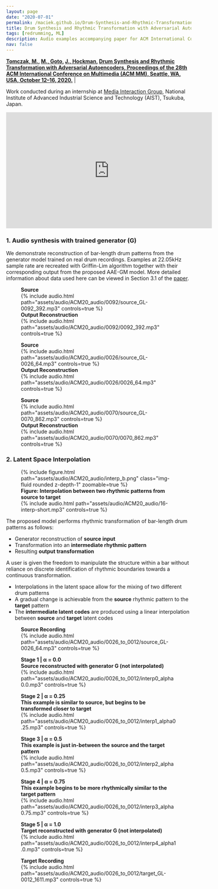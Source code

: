 ```yaml
---
layout: page
date: "2020-07-01"
permalink: /maciek.github.io/Drum-Synthesis-and-Rhythmic-Transformation/
title: Drum Synthesis and Rhythmic Transformation with Adversarial Autoencoders
tags: [redrumming, ML]
description: Audio examples accompanying paper for ACM International Conference on Multimedia (ACM MM) 2020.
nav: false
---
```



**[Tomczak, M.](https://maciek-tomczak.github.io/), [M., Goto](https://staff.aist.go.jp/m.goto/), [J., Hockman](https://www.schoolofdigitalarts.mmu.ac.uk/staff/jason-hockman/), [Drum Synthesis and Rhythmic Transformation with Adversarial Autoencoders, Proceedings of the 28th ACM International Conference on Multimedia (ACM MM), Seattle, WA, USA, October 12–16, 2020.](https://doi.org/10.1145/3394171.3413519)** |

Work conducted during an internship at [Media Interaction Group](https://staff.aist.go.jp/m.goto/MIG/index-j.html), National Institute of Advanced Industrial Science and Technology (AIST), Tsukuba, Japan.

<center>
<iframe width="560" height="315" src="https://www.youtube.com/embed/6aXRdDeihIc" frameborder="0" allow="accelerometer; autoplay; encrypted-media; gyroscope; picture-in-picture" allowfullscreen></iframe>
</center>

### 1. Audio synthesis with trained generator (G)

We demonstrate reconstruction of bar-length drum patterns from the generator model trained on real drum recordings. Examples at 22.05kHz sample rate are recreated with Griffin-Lim algorithm together with their corresponding output from the proposed AAE-GM model. More detailed information about data used here can be viewed in Section 3.1 of the [paper](https://doi.org/10.1145/3394171.3413519).

<figure>
    <figcaption><b>Source</b></figcaption>
		{% include audio.html path="assets/audio/ACM20_audio/0092/source_GL-0092_392.mp3" controls=true %}
	<figcaption><b>Output Reconstruction</b></figcaption>
		{% include audio.html path="assets/audio/ACM20_audio/0092/0092_392.mp3" controls=true %}
</figure>

<figure>
<figcaption><b>Source</b></figcaption>
    {% include audio.html path="assets/audio/ACM20_audio/0026/source_GL-0026_64.mp3" controls=true %}
	<figcaption><b>Output Reconstruction</b></figcaption>
    {% include audio.html path="assets/audio/ACM20_audio/0026/0026_64.mp3" controls=true %}
</figure>

<figure>
<figcaption><b>Source</b></figcaption>
    {% include audio.html path="assets/audio/ACM20_audio/0070/source_GL-0070_862.mp3" controls=true %}
	<figcaption><b>Output Reconstruction</b></figcaption>
    {% include audio.html path="assets/audio/ACM20_audio/0070/0070_862.mp3" controls=true %}
</figure>

### 2. Latent Space Interpolation

<figure>
    {% include figure.html path="assets/audio/ACM20_audio/interp_b.png" class="img-fluid rounded z-depth-1" zoomable=true %}
<figcaption><b>Figure: Interpolation between two rhythmic patterns from source to target</b></figcaption>
    {% include audio.html path="assets/audio/ACM20_audio/16-interp-short.mp3" controls=true %}
</figure>

The proposed model performs rhythmic transformation of bar-length drum patterns as follows:

- Generator reconstruction of **source input**
- Transformation into an **intermediate rhythmic pattern**
- Resulting **output transformation**

A user is given the freedom to manipulate the structure within a bar without reliance on discrete identification of rhythmic boundaries towards a continuous transformation.

- Interpolations in the latent space allow for the mixing of two different drum patterns
- A gradual change is achievable from the **source** rhythmic pattern to the **target** pattern
- The **intermediate latent codes** are produced using a linear interpolation between **source** and **target** latent codes

<figure>
    <figcaption><b>Source Recording</b></figcaption>
        {% include audio.html path="assets/audio/ACM20_audio/0026_to_0012/source_GL-0026_64.mp3" controls=true %}
</figure>

<figure>
<figcaption><b>Stage 1 | α = 0.0</b></figcaption>
<figcaption><b>Source reconstructed with generator G (not interpolated)</b></figcaption>
    {% include audio.html path="assets/audio/ACM20_audio/0026_to_0012/interp0_alpha0.0.mp3" controls=true %}
</figure>

<figure>
<figcaption><b>Stage 2 | α = 0.25</b></figcaption>
<figcaption><b>This example is similar to source, but begins to be transformed closer to target</b></figcaption>
    {% include audio.html path="assets/audio/ACM20_audio/0026_to_0012/interp1_alpha0.25.mp3" controls=true %}
</figure>

<figure>
<figcaption><b>Stage 3 | α = 0.5</b></figcaption>
<figcaption><b>This example is just in-between the source and the target pattern</b></figcaption>
    {% include audio.html path="assets/audio/ACM20_audio/0026_to_0012/interp2_alpha0.5.mp3" controls=true %}
</figure>

<figure>
<figcaption><b>Stage 4 | α = 0.75</b></figcaption>
<figcaption><b>This example begins to be more rhythmically similar to the target pattern</b></figcaption>
    {% include audio.html path="assets/audio/ACM20_audio/0026_to_0012/interp3_alpha0.75.mp3" controls=true %}
</figure>

<figure>
<figcaption><b>Stage 5 | α = 1.0</b></figcaption>
<figcaption><b>Target reconstructed with generator G (not interpolated)</b></figcaption>
    {% include audio.html path="assets/audio/ACM20_audio/0026_to_0012/interp4_alpha1.0.mp3" controls=true %}
</figure>

<figure>
<figcaption><b>Target Recording</b></figcaption>
    {% include audio.html path="assets/audio/ACM20_audio/0026_to_0012/target_GL-0012_1611.mp3" controls=true %}
</figure>

